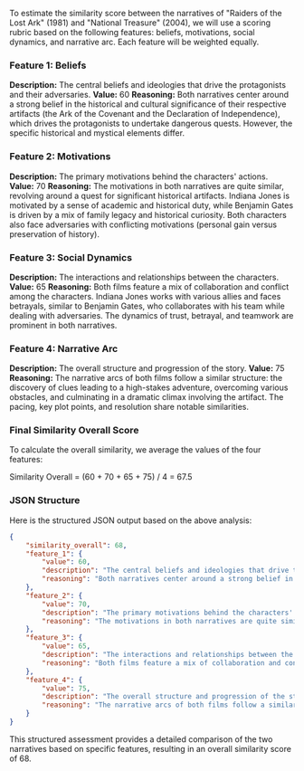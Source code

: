 To estimate the similarity score between the narratives of "Raiders of the Lost Ark" (1981) and "National Treasure" (2004), we will use a scoring rubric based on the following features: beliefs, motivations, social dynamics, and narrative arc. Each feature will be weighted equally.

### Feature 1: Beliefs
**Description:** The central beliefs and ideologies that drive the protagonists and their adversaries.
**Value:** 60
**Reasoning:** Both narratives center around a strong belief in the historical and cultural significance of their respective artifacts (the Ark of the Covenant and the Declaration of Independence), which drives the protagonists to undertake dangerous quests. However, the specific historical and mystical elements differ.

### Feature 2: Motivations
**Description:** The primary motivations behind the characters' actions.
**Value:** 70
**Reasoning:** The motivations in both narratives are quite similar, revolving around a quest for significant historical artifacts. Indiana Jones is motivated by a sense of academic and historical duty, while Benjamin Gates is driven by a mix of family legacy and historical curiosity. Both characters also face adversaries with conflicting motivations (personal gain versus preservation of history).

### Feature 3: Social Dynamics
**Description:** The interactions and relationships between the characters.
**Value:** 65
**Reasoning:** Both films feature a mix of collaboration and conflict among the characters. Indiana Jones works with various allies and faces betrayals, similar to Benjamin Gates, who collaborates with his team while dealing with adversaries. The dynamics of trust, betrayal, and teamwork are prominent in both narratives.

### Feature 4: Narrative Arc
**Description:** The overall structure and progression of the story.
**Value:** 75
**Reasoning:** The narrative arcs of both films follow a similar structure: the discovery of clues leading to a high-stakes adventure, overcoming various obstacles, and culminating in a dramatic climax involving the artifact. The pacing, key plot points, and resolution share notable similarities.

### Final Similarity Overall Score
To calculate the overall similarity, we average the values of the four features:

Similarity Overall = (60 + 70 + 65 + 75) / 4 = 67.5

### JSON Structure
Here is the structured JSON output based on the above analysis:

```json
{
    "similarity_overall": 68,
    "feature_1": {
        "value": 60,
        "description": "The central beliefs and ideologies that drive the protagonists and their adversaries.",
        "reasoning": "Both narratives center around a strong belief in the historical and cultural significance of their respective artifacts (the Ark of the Covenant and the Declaration of Independence), which drives the protagonists to undertake dangerous quests. However, the specific historical and mystical elements differ."
    },
    "feature_2": {
        "value": 70,
        "description": "The primary motivations behind the characters' actions.",
        "reasoning": "The motivations in both narratives are quite similar, revolving around a quest for significant historical artifacts. Indiana Jones is motivated by a sense of academic and historical duty, while Benjamin Gates is driven by a mix of family legacy and historical curiosity. Both characters also face adversaries with conflicting motivations (personal gain versus preservation of history)."
    },
    "feature_3": {
        "value": 65,
        "description": "The interactions and relationships between the characters.",
        "reasoning": "Both films feature a mix of collaboration and conflict among the characters. Indiana Jones works with various allies and faces betrayals, similar to Benjamin Gates, who collaborates with his team while dealing with adversaries. The dynamics of trust, betrayal, and teamwork are prominent in both narratives."
    },
    "feature_4": {
        "value": 75,
        "description": "The overall structure and progression of the story.",
        "reasoning": "The narrative arcs of both films follow a similar structure: the discovery of clues leading to a high-stakes adventure, overcoming various obstacles, and culminating in a dramatic climax involving the artifact. The pacing, key plot points, and resolution share notable similarities."
    }
}
```

This structured assessment provides a detailed comparison of the two narratives based on specific features, resulting in an overall similarity score of 68.